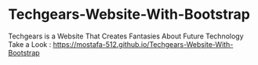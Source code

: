 # Techgears-Website-With-Bootstrap
Techgears is a Website That Creates Fantasies About Future Technology
Take a Look : https://mostafa-512.github.io/Techgears-Website-With-Bootstrap
